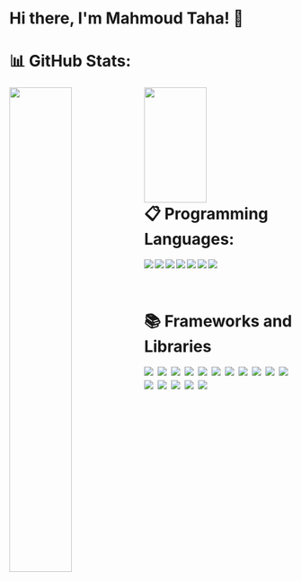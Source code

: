 # Hi there, I'm Mahmoud Taha! 👋

# 📊 GitHub Stats:
<img align="left" width="47%" src="https://github-readme-stats.vercel.app/api?username=mahmoud140106&theme=dark&hide_border=false&include_all_commits=false&count_private=false"/>
<img align="left" width="47%" height="205" src="https://github-readme-stats.vercel.app/api/top-langs/?username=mahmoud140106&theme=dark&hide_border=false&include_all_commits=false&count_private=false&layout=compact"/>
<br/>
<br/>
<br/>
<br/>
<br/>
<br/>
<br/>
<br/>

# 📋 Programming Languages:
<img align="left" src="https://img.shields.io/badge/c%23-%23239120.svg?style=for-the-badge&logo=c-sharp&logoColor=white"/>
<img align="left" src="https://img.shields.io/badge/c++-%2300599C.svg?style=for-the-badge&logo=c%2B%2B&logoColor=white"/>
<img align="left" src="https://img.shields.io/badge/java-%23ED8B00.svg?style=for-the-badge&logo=openjdk&logoColor=white"/>
<img align="left" src="https://img.shields.io/badge/html5-%23E34F26.svg?style=for-the-badge&logo=html5&logoColor=white"/>
<img align="left" src="https://img.shields.io/badge/css3-%231572B6.svg?style=for-the-badge&logo=css3&logoColor=white"/>
<img align="left" src="https://img.shields.io/badge/javascript-%23323330.svg?style=for-the-badge&logo=javascript&logoColor=%23F7DF1E"/>
<img align="left" src="https://img.shields.io/badge/typescript-%23007ACC.svg?style=for-the-badge&logo=typescript&logoColor=white"/>

<br/>
<br/>
<br/>

# 📚 Frameworks and Libraries

<div align="left" style="display: flex; flex-wrap: wrap; gap: 8px;">
  <img src="https://img.shields.io/badge/asp.net-%235C2D91.svg?style=for-the-badge&logo=.net&logoColor=white"/>
  <img src="https://img.shields.io/badge/Entity%20Framework-6DB33F?style=for-the-badge&logo=efcore&logoColor=white"/>
  <img src="https://img.shields.io/badge/MVC-%23007396.svg?style=for-the-badge&logo=dotnet&logoColor=white"/>
  <img src="https://img.shields.io/badge/Web%20API-%23E34F26.svg?style=for-the-badge&logo=dotnet&logoColor=white"/>
  <img src="https://img.shields.io/badge/WINFORMS-%23000000.svg?style=for-the-badge&logo=windows&logoColor=white"/>
  <img src="https://img.shields.io/badge/LINQ-%23239120.svg?style=for-the-badge&logo=c-sharp&logoColor=white"/>
  <img src="https://img.shields.io/badge/ADO.NET-%238511FA.svg?style=for-the-badge&logo=dotnet&logoColor=white"/>
  <img src="https://img.shields.io/badge/angular-%23DD0031.svg?style=for-the-badge&logo=angular&logoColor=white"/>
  <img src="https://img.shields.io/badge/react-%2320232a.svg?style=for-the-badge&logo=react&logoColor=%2361DAFB"/>
  <img src="https://img.shields.io/badge/vite-%23646CFF.svg?style=for-the-badge&logo=vite&logoColor=white"/>
  <img src="https://img.shields.io/badge/next.js-black?style=for-the-badge&logo=next.js&logoColor=white"/>
  <img src="https://img.shields.io/badge/strapi-%232E7EEA.svg?style=for-the-badge&logo=strapi&logoColor=white"/>
  <img src="https://img.shields.io/badge/MUI-%230081CB.svg?style=for-the-badge&logo=mui&logoColor=white"/>
  <img src="https://img.shields.io/badge/SASS-hotpink.svg?style=for-the-badge&logo=SASS&logoColor=white"/>
  <img src="https://img.shields.io/badge/bootstrap-%238511FA.svg?style=for-the-badge&logo=bootstrap&logoColor=white"/>
  <img src="https://img.shields.io/badge/jquery-%230769AD.svg?style=for-the-badge&logo=jquery&logoColor=white"/>

</div>


